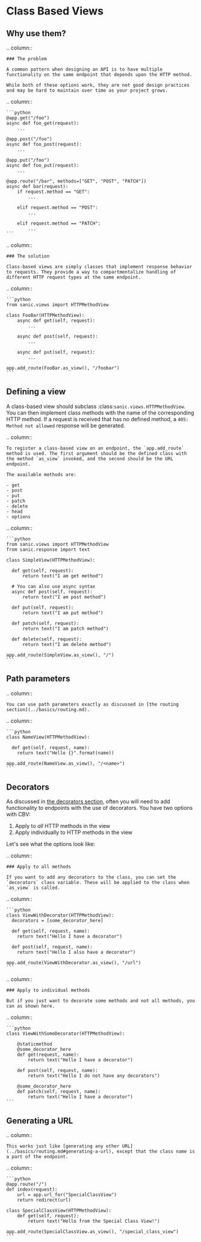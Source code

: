 # Class Based Views

## Why use them?

.. column::

    ### The problem

    A common pattern when designing an API is to have multiple functionality on the same endpoint that depends upon the HTTP method.

    While both of these options work, they are not good design practices and may be hard to maintain over time as your project grows.

.. column::

    ```python
    @app.get("/foo")
    async def foo_get(request):
        ...

    @app.post("/foo")
    async def foo_post(request):
        ...

    @app.put("/foo")
    async def foo_put(request):
        ...

    @app.route("/bar", methods=["GET", "POST", "PATCH"])
    async def bar(request):
        if request.method == "GET":
            ...

        elif request.method == "POST":
            ...
            
        elif request.method == "PATCH":
            ...
    ```


.. column::

    ### The solution

    Class-based views are simply classes that implement response behavior to requests. They provide a way to compartmentalize handling of different HTTP request types at the same endpoint.

.. column::

    ```python
    from sanic.views import HTTPMethodView

    class FooBar(HTTPMethodView):
        async def get(self, request):
            ...
        
        async def post(self, request):
            ...
        
        async def put(self, request):
            ...

    app.add_route(FooBar.as_view(), "/foobar")
    ```

## Defining a view

A class-based view should subclass :class:`sanic.views.HTTPMethodView`. You can then implement class methods with the name of the corresponding HTTP method. If a request is received that has no defined method, a `405: Method not allowed` response will be generated.

.. column::

    To register a class-based view on an endpoint, the `app.add_route` method is used. The first argument should be the defined class with the method `as_view` invoked, and the second should be the URL endpoint.

    The available methods are:

    - get
    - post
    - put
    - patch
    - delete
    - head
    - options

.. column::

    ```python
    from sanic.views import HTTPMethodView
    from sanic.response import text

    class SimpleView(HTTPMethodView):

      def get(self, request):
          return text("I am get method")

      # You can also use async syntax
      async def post(self, request):
          return text("I am post method")

      def put(self, request):
          return text("I am put method")

      def patch(self, request):
          return text("I am patch method")

      def delete(self, request):
          return text("I am delete method")

    app.add_route(SimpleView.as_view(), "/")
    ```

## Path parameters


.. column::

    You can use path parameters exactly as discussed in [the routing section](../basics/routing.md).

.. column::

    ```python
    class NameView(HTTPMethodView):

      def get(self, request, name):
        return text("Hello {}".format(name))

    app.add_route(NameView.as_view(), "/<name>")
    ```

## Decorators

As discussed in [the decorators section](../best-practices/decorators.md), often you will need to add functionality to endpoints with the use of decorators. You have two options with CBV:

1. Apply to _all_ HTTP methods in the view
2. Apply individually to HTTP methods in the view

Let's see what the options look like:

.. column::

    ### Apply to all methods

    If you want to add any decorators to the class, you can set the `decorators` class variable. These will be applied to the class when `as_view` is called.

.. column::

    ```python
    class ViewWithDecorator(HTTPMethodView):
      decorators = [some_decorator_here]

      def get(self, request, name):
        return text("Hello I have a decorator")

      def post(self, request, name):
        return text("Hello I also have a decorator")

    app.add_route(ViewWithDecorator.as_view(), "/url")
    ```


.. column::

    ### Apply to individual methods

    But if you just want to decorate some methods and not all methods, you can as shown here.

.. column::

    ```python
    class ViewWithSomeDecorator(HTTPMethodView):

        @staticmethod
        @some_decorator_here
        def get(request, name):
            return text("Hello I have a decorator")

        def post(self, request, name):
            return text("Hello I do not have any decorators")

        @some_decorator_here
        def patch(self, request, name):
            return text("Hello I have a decorator")
    ```

## Generating a URL

.. column::

    This works just like [generating any other URL](../basics/routing.md#generating-a-url), except that the class name is a part of the endpoint.

.. column::

    ```python
    @app.route("/")
    def index(request):
        url = app.url_for("SpecialClassView")
        return redirect(url)

    class SpecialClassView(HTTPMethodView):
        def get(self, request):
            return text("Hello from the Special Class View!")

    app.add_route(SpecialClassView.as_view(), "/special_class_view")
    ```

